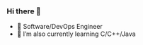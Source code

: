 ### Hi there 👋

 - 🔭 Software/DevOps Engineer
 - 🌱 I’m also currently learning C/C++/Java
<!-- - 👯 you want to know what I am looking to collaborate on, reach out to me -->
<!-- - ⚡ Fun fact: I'm fun to work with. -->


